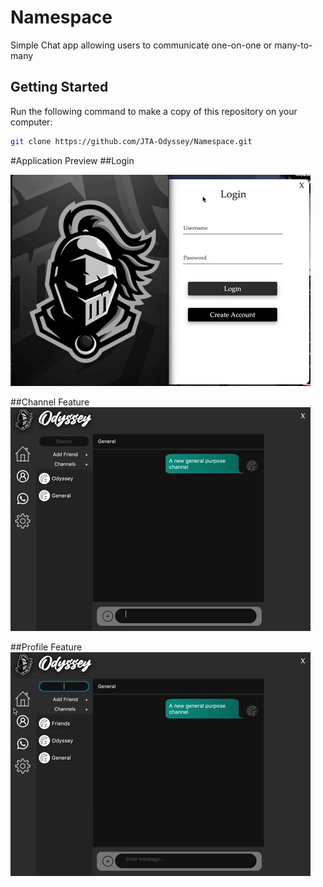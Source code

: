# Namespace

Simple Chat app allowing users to communicate one-on-one or many-to-many

## Getting Started
Run the following command to make a copy of this repository on your computer:
```bash
git clone https://github.com/JTA-Odyssey/Namespace.git
```




#Application Preview
##Login

![](gif/login.gif)

##Channel Feature
![](gif/channels.gif)

##Profile Feature
![](gif/profile.gif)

